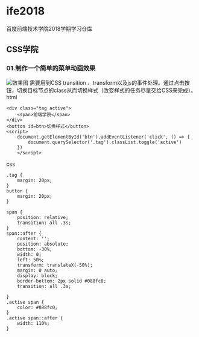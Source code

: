 # ife2018
百度前端技术学院2018学期学习仓库

## CSS学院
### 01.制作一个简单的菜单动画效果
![效果图](https://ws4.sinaimg.cn/large/006tKfTcgy1fqwr6d6wbmg303e03bk9t.gif)
需要用到CSS transition 、transform以及js的事件处理。通过点击按钮，切换目标节点的class从而切换样式（改变样式的任务尽量交给CSS来完成）。
html
```
<div class="tag active">
    <span>前端学院</span>
</div>
<button id=btn>切换样式</button>
<script>
    document.getElementById('btn').addEventListener('click', () => {
        document.querySelector('.tag').classList.toggle('active')
    })
    </script>
```

css
```
.tag {
    margin: 20px;
}
button {
    margin: 20px;
}

span {
    position: relative;
    transition: all .3s;
}
span::after {
    content: '';
    position: absolute;
    bottom: -30%;
    width: 0;
    left: 50%;
    transform: translateX(-50%);
    margin: 0 auto;
    display: block;
    border-bottom: 2px solid #088fc0;
    transition: all .3s;
    
}
.active span {
    color: #088fc0;
}
.active span::after {
    width: 110%;
}
```
